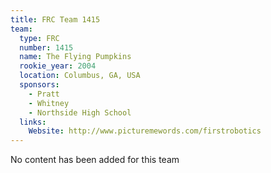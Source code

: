 ```yaml
---
title: FRC Team 1415
team:
  type: FRC
  number: 1415
  name: The Flying Pumpkins
  rookie_year: 2004
  location: Columbus, GA, USA
  sponsors:
    - Pratt
    - Whitney
    - Northside High School
  links:
    Website: http://www.picturemewords.com/firstrobotics
---
```

No content has been added for this team